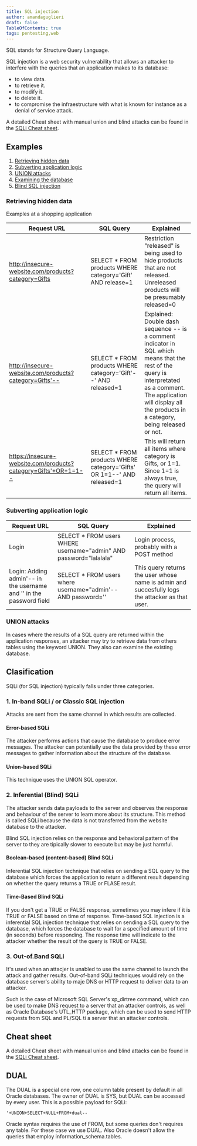 ```yaml
---
title: SQL injection
author: amandaguglieri
draft: false
TableOfContents: true
tags: pentesting,web 
---
```


SQL stands for Structure Query Language.

SQL injection is a web security vulnerability that allows an attacker to interfere with the queries that an application makes to its database:

+ to view data.
+ to retrieve it.
+ to modify it.
+ to delete it.
+ to compromise the infraestructure with what is known for instance as a denial of service attack.


A detailed Cheat sheet with manual union and blind attacks can be found in the [SQLi Cheat sheet](sqli.md).

## Examples

1. [Retrieving hidden data](#data)
2. [Subverting application logic](#logic)
3. [UNION attacks](#union)
4. [Examining the database](#database)
5. [Blind SQL injection](#blind)



### Retrieving hidden data<a name="data"></a>

Examples at a shopping application 

| Request URL | SQL Query | Explained |
| --- | --------- | ----------|
| http://insecure-website.com/products?category=Gifts | SELECT * FROM products WHERE category='Gift' AND release=1 | Restriction "released" is being used to hide products that are not released. Unreleased products will be presumably released=0 |
| http://insecure-website.com/products?category=Gifts'-- | SELECT * FROM products WHERE category='Gift'--' AND released=1 | Explained: Double dash sequence -- is a comment indicator in SQL which means that the rest of the query is interpretated as a comment. The application will display all the products in a category, being released or not. | 
| https://insecure-website.com/products?category=Gifts'+OR+1=1-- | SELECT * FROM products WHERE category='Gifts' OR 1=1--' AND released=1 | This will return all items where category is Gifts, or 1=1. Since 1=1 is always true, the query will return all items. | 


### Subverting application logic<a name="logic"></a>

| Request URL | SQL Query | Explained |
| ----------- | --------- | --------- |
| Login  |  SELECT * FROM users WHERE username="admin" AND password="lalalala" | Login process, probably with a POST method |
| Login: Adding admin'-- in the username and '' in the password field | SELECT * FROM users where username="admin'-- AND password='' | This query returns the user whose name is admin and succesfully logs the attacker as that user. |


### UNION attacks<a name="union"></a>

In cases where the results of a SQL query are returned within the application responses, an attacker may try to retrieve data from others tables using the keyword UNION. They also can examine the existing database.



## Clasification

SQLi (for SQL injection) typically falls under three categories.


### 1. In-band SQLi / or Classic SQL injection

Attacks are sent from the same channel in which results are collected.


#### Error-based SQLi

The attacker performs actions that cause the database to produce error messages. The attacker can potentially use the data provided by these error messages to gather information about the structure of the database.


#### Union-based SQLi

This technique uses the UNION SQL operator.


### 2. Inferential (Blind) SQLi

The attacker sends data payloads to the server and observes the response and behaviour of the server to learn more about its structure. This method is called SQLi because the data is not transferred from the website database to the attacker.

Blind SQL injection relies on the response and behavioral pattern of the server to they are tipically slower to execute but may be just harmful.

#### Boolean-based (content-based) Blind SQLi

Inferential SQL injection technique that relies on sending a SQL query to the database which forces the application to return a different result depending on whether the query returns a TRUE or FLASE result.


#### Time-Based Blind SQLi

If you don't get a TRUE or FALSE response, sometimes you may infere if it is TRUE or FALSE based on time of response. Time-based SQL injection is a inferential SQL injection technique that relies on sending a SQL query to the database, which forces the database to wait for a specified amount of time (in seconds) before responding. The response time will indicate to the attacker whether the result of the query is TRUE or FALSE.


### 3. Out-of.Band SQLi

It's used when an attacjer is unabled to use the same channel to launch the attack and gather results. Out-of-band SQLi techniques would rely on the database server's ability to maje DNS or HTTP request to deliver data to an attacker.

Such is the case of Microsoft SQL Server's xp_dirtree command, which can be used to make DNS request to a server that an attacker controls, as well as Oracle Database's UTL_HTTP package, which can be used to send HTTP requests from SQL and PL/SQL ti a server that an attacker controls.


## Cheat sheet

A detailed Cheat sheet with manual union and blind attacks can be found in the [SQLi Cheat sheet](sqli.md).

## DUAL

The DUAL is a special one row, one column table present by default in all Oracle databases. The owner of DUAL is SYS, but DUAL can be accessed by every user. This is a possible payload for SQLi:

```
'+UNION+SELECT+NULL+FROM+dual--
```

Oracle syntax requires the use of FROM, but some queries don't requires any table. For these case we use DUAL. Also Oracle doesn't allow the queries that employ information_schema.tables.
